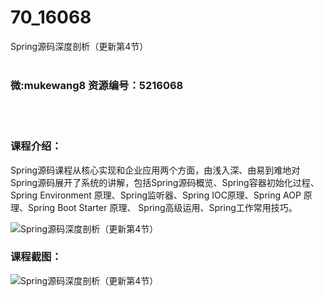 # 70_16068
Spring源码深度剖析（更新第4节）
<br/></br>
<h3>微:mukewang8 资源编号：5216068</h3>
<br/></br>
<h3>课程介绍：</h3>
<p><a title="查看与 Spring源码 相关的文章" target="_blank">Spring源码</a>课程从核心实现和企业应用两个方面，由浅入深、由易到难地对Spring源码展开了系统的讲解，包括Spring源码概览、Spring容器初始化过程、Spring Environment 原理、Spring监听器、Spring IOC原理、Spring AOP 原理、Spring Boot Starter 原理、 Spring高级运用、Spring工作常用技巧。</p>
<p><img src="https://www.ko996.com/wp-content/uploads/img/2020/11/2-26.png" alt="Spring源码深度剖析（更新第4节）"></p>
<div class="info-desc">
<h3>课程截图：</h3>
<p><img src="https://www.ko996.com/wp-content/uploads/img/2020/11/1-26.png" alt="Spring源码深度剖析（更新第4节）"></p>


			
</div>
